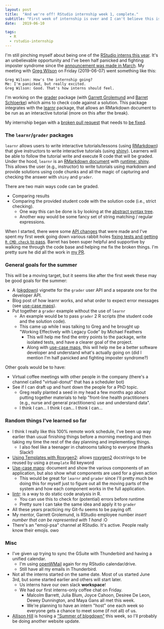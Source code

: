 ```yaml
---
layout: post
title:  "And we're off! RStudio internship week 1, complete."
subtitle: "First week of internship is over and I can't believe this is actually happening"
date:   2019-06-10

tags:
  - R
  - rstudio-internship
---
```


I'm still pinching myself about being one of the [RStudio interns this year][1].
It's an unbelievable opportunity and I've been half panicked and fighting imposter syndrome since the [announcement was made in March][1].
My meeting with [Greg Wilson][4] on Friday (2019-06-07) went something like this:

```
Greg Wilson: How's the internship going?
Me: I'm panicked, but really excited.
Greg Wilson: Good. That's how interns should feel.
```

I'm working on the [grader][2] package (with [Garrett Grolemund][garrett] and [Barret Schloerke][barret]) which aims to check code against a solution.
This package integrates with the [learnr][7] package, that allows an RMarkdown document to be run as an interactive tutorial (more on this after the break).

My internship began with a [broken pull request][5] that needs to [be fixed][6].

<!-- more -->

### The `learnr`/`grader` packages

`learnr` allows users to write interactive tutorials/lessons (using [RMarkdown][8]) that give instructors to write interactive tutorials (using [shiny][9]).
Learners will be able to follow the tutorial write and execute R code that will be graded.
Under the hood, `learnr` is an [RMarkdown document][8] with [runtime: shiny][9].
This allows the user (e.g., instructor) to write tutorials using markdown and provide solutions using code chunks and all the magic of capturing and checking the answer with `shiny` and `grader`.

There are two main ways code can be graded.

- Comparing results
- Comparing the provided student code with the solution code (i.e., strict checking).
    - One way this can be done is by looking at the [abstract syntax tree][3].
    - Another way would be some fancy set of string matching / regular expressions.

When I started, there were some [API changes][5] that were made and I've spent my first week going down various rabbit holes [fixing tests and getting `R CMD check` to pass][6].
Barret has been super helpful and supportive by walking me through the code base and helping me fix the broken things.
I'm pretty sure he did all the work in [my PR][6].

### General goals for the summer

This will be a moving target, but it seems like after the first week these may be good goals for the summer:

- A ([pkgdown][pkgdown]) vignette for the `grader` user API and a separate one for the developer API.
- Blog post of how learnr works, and what order to expect error messages (see [use-case maps][use-case_maps]).
- Put together a `grader` example without the use of `learnr`
    - An example would be to pass `grader` 2 R scripts (the student code and the solution code).
    - This came up while I was talking to Greg and he brought up "Working Effectively with Legacy Code" by Michael Feathers
        - This will help me find the entry points to the package, write isolated tests, and have a clearer goal of the project.
        - Along with [use-case maps][use-case_maps], this will help me be a better software developer and understand what's actually going on (did I mention I'm half panicked and fighting imposter syndrome?)

Other goals would be to have:

- Virtual coffee meetings with other people in the company (there's a channel called "virtual-donut" that has a scheduler bot)
- See if I can draft up and hunt down the people for a PhD topic.
    - Greg really planted a seed in my head a few months ago about putting together materials to help "front-line health practitioners (e.g., nurse and general practitioners) use and understand data".
    - I think I can... I think I can... I think I can...

### Random things I've learned so far

- I think I really like this 100% remote work schedule, I've been up way earlier than usual finishing things before a morning meeting and then taking my time the rest of the day planning and implementing things.
    - I also feel like a teenager in chatrooms talking to everyone (thanks Slack!)
- [Using Templates with Roxygen2][10]: allows [roxygen2][roxygen2] docstrings to be reused by using a `@template` Rd keyword
- [Use-case maps][use-case_maps]: document and show the various components of an application,
but also show what components are used for a given action
    - This would be great for `learnr` and `grader` since I'll pretty much be doing this for myself just to figure out all the moving parts of the system and how each component works in the full application.
- [lintr][lintr]: is a way to do static code analysis in R.
    - You can use this to check for (potential) errors before runtime
    - Pretty sure I can take the same idea and apply it to `grader`
- All these years practicing my Git-fu seems to be paying off.
- My mentor, Garrett Grolemund, is RStudio employee number *insert number that can be represented with 1 hand* :O
- There's an "emoji-psa" channel at RStudio. It's active. People really know their emojis. owo

### Misc

- I've given up trying to sync the GSuite with Thunderbird and having a unified calendar.
    - I'm using [openWMail][openWMail] again for my RStudio calendar/drive.
    - Still have all my emails in Thunderbird.
- Not all the interns started on the same date. Most of us started June 3rd, but some started earlier and others will start later.
    - Us interns have our own slack **workspace**!
    - We had our first interns-only coffee chat on Friday.
        - Malcolm Barrett, Julia Blum, Joyce Cahoon, Desiree De Leon, Dewey Dunnington, and Maya Gans all met this week.
        - We're planning to have an intern "host" one each week so everyone gets a chance to meet some (if not all) of us.
- [Allison Hill][allison] is hosing a ["Summer of blogdown"][summer-blogdown] this week, so I'll probably be doing another website update.

[1]: https://blog.rstudio.com/2019/03/25/summer-interns-2019/
[2]: https://github.com/rstudio-education/grader
[3]: https://adv-r.hadley.nz/expressions.html
[4]: http://third-bit.com/
[5]: https://github.com/rstudio-education/grader/pull/10
[6]: https://github.com/rstudio-education/grader/pull/14
[7]: https://github.com/rstudio/learnr
[8]: https://rmarkdown.rstudio.com/
[9]: https://bookdown.org/yihui/rmarkdown/shiny-documents.html
[pkgdown]: https://pkgdown.r-lib.org/
[use-case_maps]: http://third-bit.com/2018/12/27/use-case-maps.html
[10]: https://stackoverflow.com/questions/15100129/using-roxygen2-template-tags/15143507#15143507
[roxygen2]: https://cran.r-project.org/web/packages/roxygen2/index.html
[openWMail]: https://github.com/openWMail/openWMail
[lintr]: https://github.com/jimhester/lintr
[allison]: https://alison.rbind.io/
[summer-blogdown]: https://summer-of-blogdown.netlify.com/
[garrett]: https://twitter.com/statgarrett?lang=en
[barret]: https://twitter.com/schloerke
